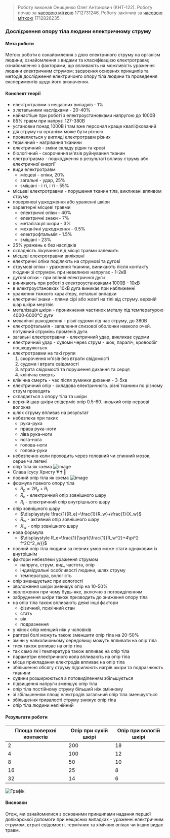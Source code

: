 > Роботу виконав Онищенко Олег Антонович (КНТ-122).
> Роботу почав за [часовою міткою](https://www.unixtimestamp.com/) 1712731246.
> Роботу закінчив за [часовою міткою](https://www.unixtimestamp.com/) 1712826235.

### Дослідження опору тіла людини електричному струму

#### Мета роботи

Метою роботи є ознайомлення з дією електриного струму на організм людини; ознайомлення з видами та класифікацією електротравм; ознайомлення з факторами, що впливають на можливість ураження людини електричним струмом; засвоєння основних принципів та методів дослідження електричонго опору тіла людини та проведення експериментів щодо його визначення.

#### Конспект теорії

- електротравми з нещасних випадків - 1%
- з летальними наслідками - 20-40%
- найчастіше при роботі з електроустановками напругою до 1000В
- 85% травм при напрузі 127-380В
- установки понад 1000В і там вже персонал краще квалііфкований
- дія струму на організм може бути різною
- проявляється у вигляді електротравм різних
- термічний - нагрівання тканини
- електричний - зміни складу рідин та крові
- біологічний - скорочення м'язів руйнування тканин
- елетротравма - пошкодження в результаті впливу струму або електричної енергії
- види електротравм
  - місцеві - опіки, 20%
  - загальні - удар, 25%
  - змішані - і ті, і ті - 55%
- місцеві електротравми - порушення тканин тіла, викликані впливом струму
- поверхневі ушкодження або ураженні шкіри
- характерні місцеві травми
  - електричні опіки - 40%
  - електричні знаки - 7%
  - металізація шкіри - 3%
  - механічні ушкодження - 0.5%
  - електрофтальмія - 1.5%
  - змішані - 23%
- 25% уражень є без наслідків
- складність лікування від місця травми залежить
- місцеві електротравми виліковні
- електричні опіки поділяють на струмові та дугові
- струмові опіки - ураження тканини, виникають після контакту людини зі струмом. при невеликих напругах - 1-2кВ
- дугові опіки - при впливі електричної дуги
- виникають при роботі з електроустановками 1000В - 10кВ
- в електроустановках 10кВ дуга виникає при наближенні
- ураження тяжкого характеру, летальні випадки
- електричні знаки - плями сірі або жовті на тілі від струму. верхній шар шкіри мертвіє
- металізація шкіри - проникнення частинок металу під температурою 4000-6000°С дуги
- механічні ушкодження - різкі судоми під час струму, до 380В
- електрофтальмія - запалення слизової оболонки навколо очей. потужний струмінь променів дуги.
- загальні електротравми - електричний удар, викликає судоми
- електричний удар - судоми через струм - шок, параліч, кровообіг пошкодужється
- електротравми на такі групи
  1. скорочення м'язів без втрати свідомості
  2. судоми і втрата свідомості
  3. втрата свідомості та порушення дихання та серця
  4. клінічна смерть
- клінічна смерть - час після зуминки дихання - 3-5хв
- електричний опір - складова електричного. різні тканини по різному струм проводять
- складається з опору тіла та шкіри
- верхній шар шкіри епідерміс опір 0.5-60. низький опір нервові волокна
- шлях струму впливає на результат
- небезпека при таких
  - рука-рука
  - права рука-ноги
  - ліва рука-ноги
  - нога-нога
  - голова-ноги
  - голова-руки
- небезпечно коли проходить через головний чи спинний мозок, серце чи легені
- опір тіла як схема
  ![image](https://lh3.googleusercontent.com/pw/AP1GczNT423X8jc_x2M51SSf-7wFu21ZKsiZCcimcSLJxJvZhjOslU7rU-ioW5Brgy6Wnsjf7Z4wMgPW2iPFpQeKZtCRhMuQgjulVtMT6yd43N0Nn2HpJH98swjL40Xr-ef6mXVErTl-re9NRlVXZr631qEQwQ=w484-h320-s-no?authuser=0)
- Слава Ісусу Христу 💗✝️🙏
- повний опір тіла як схема
  ![image](https://lh3.googleusercontent.com/pw/AP1GczPfMeMCNEzmsbhCSjZRCsDeli_Ss7OVq4OWZcFGWlLz6p-2mkEKRzjoqrNBoiEohKzutC3QXUFpOTacugb_MtSBi2GMSos3ZNe5P7uJzfkeHc7vkkCxm7ltU0QeoHO0YVdwxXw8t8KvBxubmTavF4j8bg=w696-h250-s-no?authuser=0)
- формула повного опору тіла
  - $\displaystyle R_p=2R_e+R_i$
  - $\displaystyle R_e$ - електричний опір зовнішного шару
  - $\displaystyle R_i$ - електричний опір внутрішнього шару
- опір зовнішного шару
  - $\displaystyle \frac{1}{R_e}=\frac{1}{R_w}+\frac{1}{X_w}$
  - $\displaystyle R_w$ - активний опір зовнішного шару
  - $\displaystyle X_w$ - опір зовнішного шару
- нова формула
  - $\displaystyle R_e=\frac{1}{\sqrt{\frac{1}{R_w^2}+4\pi^2 f^2C^2_w}}$
- повний опір тіла людини за певних умов може стати однаковим із внутрішнім
- фактори небезпеки ураження струмом
  - напруга, струм, вид, частота, опір
  - індивідуальні особливості людини, шлях струму
  - температура, вологість
- опір зменшуєтьяс при вологості
- зволоження шкіри зменшує опір на 10-50%
- зволоження при чому будь-яке, включно з потовиділенням
- забруднення шкіри також призводить до зниження опору тіла
- на опір тіла також впливають деякі інші фактори
  - фізичний, психічний стан
  - стать
  - вік
  - подразнення
- у жінок опір менший ніж у чоловіків
- раптові болі можуть також зменшити опір тіла на 20-50%
- зміни у навколишньому середовищі можуть впливати на опір тіла
- тиск також впливає на опір тіла
- так само як і температура також впливає на опір тіла
- параметри електричного кола впливають на опір тіла
- місце прикладання електродів впливає на опір тіла
- збільшення обсягу струму підсилюють нагрів шкіри та подразнюють тканини
- судини розширюються а потовиділенням збільшується
- підвищення напруги зменшує опір тіла
- опір тіла постійному струму більший ніж змінному
- зі збільшенням площі електродів загальний опір тіла зменшується
- збільшення тривалості струму знижує опір тіла
- опір тіла людини нелінійний

#### Результати роботи

| Площа поверхні контактів | Опір при сухій шкірі | Опір при вологій шкірі |
| ------------------------ | -------------------- | ---------------------- |
| 2                        | 200                  | 18                     |
| 4                        | 100                  | 12                     |
| 8                        | 50                   | 10                     |
| 16                       | 25                   | 8                      |
| 32                       | 14                   | 6                      |

![Графік](https://lh3.googleusercontent.com/pw/AP1GczMsg66kLWrGsARnPzG_2XABWRnWahqsMgeB9nFVqdXCqyKfIZAu8fgsYx1wJr6jUoVuX6kuTqlfE-Nqq0pfFK5c5QKGcqU92in9jiqAhOchL2NYS7AxWQeUbJnlfi_Yj917LeNtujSeswk57O-etAopPA=w1393-h784-s-no?authuser=1)

#### Висновки

Отож, ми ознайомилися з основними принципами надання першої долікарської допомоги при нещасних випадках - ураженні електричним струмом, втраті свідомості, термічних та хімічних опіках чи інших видах травм.
